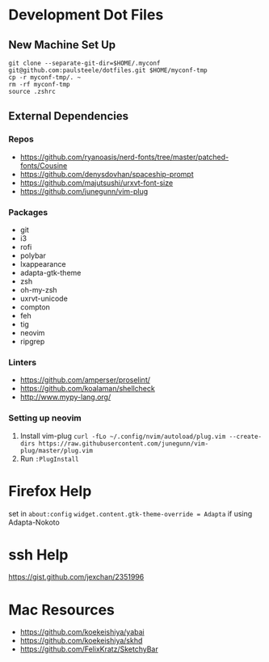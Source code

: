 # Development Dot Files

## New Machine Set Up
```
git clone --separate-git-dir=$HOME/.myconf git@github.com:paulsteele/dotfiles.git $HOME/myconf-tmp
cp -r myconf-tmp/. ~
rm -rf myconf-tmp
source .zshrc
```

## External Dependencies
### Repos
* https://github.com/ryanoasis/nerd-fonts/tree/master/patched-fonts/Cousine
* https://github.com/denysdovhan/spaceship-prompt
* https://github.com/majutsushi/urxvt-font-size
* https://github.com/junegunn/vim-plug
### Packages
* git
* i3
* rofi
* polybar
* lxappearance
* adapta-gtk-theme
* zsh
* oh-my-zsh
* uxrvt-unicode
* compton
* feh
* tig
* neovim
* ripgrep

### Linters
* https://github.com/amperser/proselint/
* https://github.com/koalaman/shellcheck
* http://www.mypy-lang.org/

### Setting up neovim
1. Install vim-plug `curl -fLo ~/.config/nvim/autoload/plug.vim --create-dirs https://raw.githubusercontent.com/junegunn/vim-plug/master/plug.vim`
2. Run `:PlugInstall`

# Firefox Help
set in `about:config` `widget.content.gtk-theme-override = Adapta` if using Adapta-Nokoto

# ssh Help
https://gist.github.com/jexchan/2351996

# Mac Resources
* https://github.com/koekeishiya/yabai
* https://github.com/koekeishiya/skhd
* https://github.com/FelixKratz/SketchyBar
